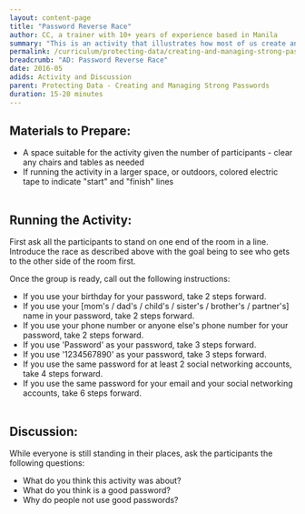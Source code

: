 ```yaml
---
layout: content-page
title: "Password Reverse Race"
author: CC, a trainer with 10+ years of experience based in Manila
summary: "This is an activity that illustrates how most of us create and use weak passwords on a daily basis, while coming up with stronger passwords we want to use in the future."
permalink: /curriculum/protecting-data/creating-and-managing-strong-passwords/activity-discussion/password-reverse-race/
breadcrumb: "AD: Password Reverse Race"
date: 2016-05
adids: Activity and Discussion
parent: Protecting Data - Creating and Managing Strong Passwords
duration: 15-20 minutes
---
```


## Materials to Prepare:
- A space suitable for the activity given the number of participants - clear any chairs and tables as needed
- If running the activity in a larger space, or outdoors, colored electric tape to indicate "start" and "finish" lines
<br><br>


## Running the Activity:
First ask all the participants to stand on one end of the room in a line. Introduce the race as described above with the goal being to see who gets to the other side of the room first.

Once the group is ready, call out the following instructions:
- If you use your birthday for your password, take 2 steps forward.
- If you use your [mom's / dad's / child's / sister's / brother's / partner's] name in your password, take 2 steps forward.
- If you use your phone number or anyone else's phone number for your password, take 2 steps forward.
- If you use 'Password' as your password, take 3 steps forward.
- If you use '1234567890' as your password, take 3 steps forward.
- If you use the same password for at least 2 social networking accounts, take 4 steps forward.
- If you use the same password for your email and your social networking accounts, take 6 steps forward.
<br><br>


## Discussion:
While everyone is still standing in their places, ask the participants the following questions:
- What do you think this activity was about?
- What do you think is a good password?
- Why do people not use good passwords?
